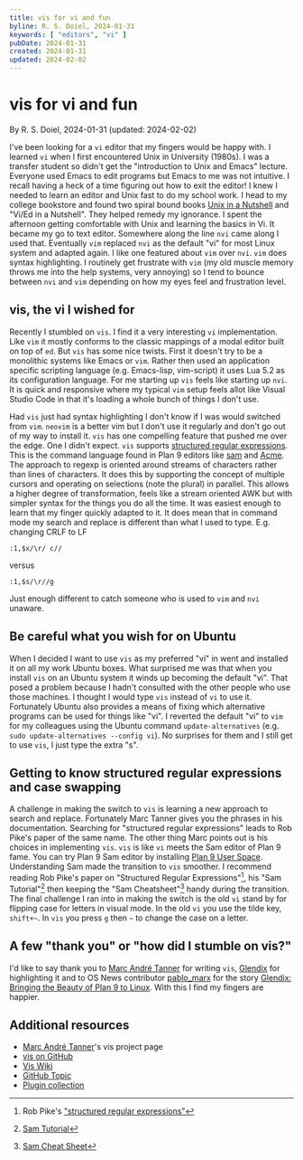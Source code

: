```yaml
---
title: vis for vi and fun
byline: R. S. Doiel, 2024-01-31
keywords: [ "editors", "vi" ]
pubDate: 2024-01-31
created: 2024-01-31
updated: 2024-02-02
---
```


# vis for vi and fun

By R. S. Doiel, 2024-01-31 (updated: 2024-02-02)


I've been looking for a `vi` editor that my fingers would be happy with. I learned `vi` when I first encountered Unix in University (1980s). I was a transfer student so didn't get the "introduction to Unix and Emacs" lecture. Everyone used Emacs to edit programs but Emacs to me was not intuitive. I recall having a heck of a time figuring out how to exit the editor! I knew I needed to learn an editor and Unix fast to do my school work. I head to my college bookstore and found two spiral bound books [Unix in a Nutshell](https://openlibrary.org/works/OL8724416W?edition=key%3A/books/OL24392296M) and "Vi/Ed in a Nutshell". They helped remedy my ignorance. I spent the afternoon getting comfortable with Unix and learning the basics in Vi. It became my go to text editor. Somewhere along the line `nvi` came along I used that. Eventually `vim` replaced `nvi` as the default "vi" for most Linux system and adapted again.  I like one featured about `vim` over `nvi`. `vim` does syntax highlighting. I routinely get frustrate with `vim` (my old muscle memory throws me into the help systems, very annoying) so I tend to bounce between `nvi` and `vim` depending on how my eyes feel and frustration level. 

## vis, the vi I wished for

Recently I stumbled on `vis`. I find it a  very interesting `vi` implementation. Like `vim` it mostly conforms to the classic mappings of a modal editor built on top of `ed`. But `vis` has some nice twists. First it doesn't try to be a monolithic systems like Emacs or `vim`. Rather then used an application specific scripting language (e.g. Emacs-lisp, vim-script) it uses Lua 5.2 as its configuration language. For me starting up `vis` feels like starting up `nvi`. It is quick and responsive where my typical `vim` setup feels allot like Visual Studio Code in that it's loading a whole bunch of things I don't use. 

Had `vis` just had syntax highlighting I don't know if I was would switched from `vim`. `neovim` is a better vim but I don't use it regularly and don't go out of my way to install it.  `vis` has one compelling feature that pushed me over the edge. One I didn't expect. `vis` supports [structured regular expressions](http://doc.cat-v.org/bell_labs/structural_regexps/se.pdf "PDF paper explain structured regular expression by Rob Pike"). This is the command language found in Plan 9 editors like [sam](http://sam.cat-v.org/) and [Acme](http://acme.cat-v.org/). The approach to regexp is oriented around streams of characters rather than lines of characters. It does this by supporting the concept of multiple cursors and operating on selections (note the plural) in parallel. This allows a higher degree of transformation, feels like a stream oriented AWK but with simpler syntax for the things you do all the time. It was easiest enough to learn that my finger quickly adapted to it. It does mean that in command mode my search and replace is different than what I used to type. E.g. changing CRLF to LF

```
:1,$x/\r/ c//
```

versus

```
:1,$s/\r//g
```

Just enough different to catch someone who is used to `vim` and `nvi` unaware.

## Be careful what you wish for on Ubuntu

When I decided I want to use `vis` as my preferred "vi" in went and installed it on all my work Ubuntu boxes. What surprised me was that when you install `vis` on an Ubuntu system it winds up becoming the default "vi". That posed a problem because I hadn't consulted with the other people who use those machines. I thought I would type `vis` instead of `vi` to use it. Fortunately Ubuntu also provides a means of fixing which alternative programs can be used for things like "vi".  I reverted the default "vi" to `vim` for my colleagues using the Ubuntu command `update-alternatives` (e.g. `sudo update-alternatives --config vi`). No surprises for them and I still get to use `vis`, I just type the extra "s". 

## Getting to know structured regular expressions and case swapping

A challenge in making the switch to `vis` is learning a new approach to search and replace. Fortunately Marc Tanner gives you the phrases in his documentation.  Searching for "structured regular expressions" leads to Rob Pike's paper of the same name. The other thing Marc points out is his choices in implementing `vis`. `vis` is like `vi` meets the Sam editor of Plan 9 fame.  You can try Plan 9 Sam editor by installing [Plan 9 User Space](https://9fans.github.io/plan9port/). Understanding Sam made the transition to `vis` smoother. I recommend reading Rob Pike's paper on "Structured Regular Expressions"[^1], his "Sam Tutorial"[^2] then keeping the "Sam Cheatsheet"[^3] handy during the transition. The final challenge I ran into in making the switch is the old `vi` stand by for flipping case for letters in visual mode.  In the old `vi` you use the tilde key, `shift+~`. In `vis` you press `g` then `~` to change the case on a letter.  

[^1]: Rob Pike's ["structured regular expressions"](http://doc.cat-v.org/bell_labs/structural_regexps/se.pdf "PDF document")
[^2]: [Sam Tutorial](http://doc.cat-v.org/bell_labs/sam_lang_tutorial/sam_tut.pdf "PDF document")
[^3]: [Sam Cheat Sheet](http://sam.cat-v.org/cheatsheet/ "html document containing an image")


## A few "thank you" or "how did I stumble on vis?"

I'd like to say thank you to [Marc André Tanner](https://github.com/martanne) for writing `vis`, [Glendix](https://www.glendix.org/) for highlighting it and to OS News contributor [pablo_marx](https://www.osnews.com/submissions/?user=pablo_marx) for the story [Glendix: Bringing the Beauty of Plan 9 to Linux](https://www.osnews.com/story/20588/glendix-bringing-the-beauty-of-plan-9-to-linux/). With this I find my fingers are happier.

## Additional resources

- [Marc André Tanner](https://www.brain-dump.org/projects/vis/)'s vis project page
- [vis on GitHub](https://github.com/martanne/vis/)
- [Vis Wiki](https://github.com/martanne/vis/wiki)
- [GitHub Topic](https://github.com/topics/vis-editor)
- [Plugin collection](https://erf.github.io/vis-plugins/)

